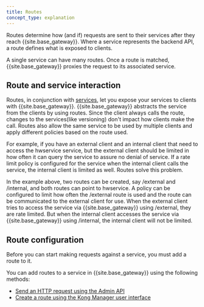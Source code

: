 ```yaml
---
title: Routes
concept_type: explanation
---
```


Routes determine how (and if) requests are sent to their services after they reach {{site.base_gateway}}. Where a service represents the backend API, a route defines what is exposed to clients. 

A single service can have many routes. Once a route is matched, {{site.base_gateway}} proxies the request to its associated service.

## Route and service interaction

Routes, in conjunction with [services](/gateway/understanding-kong/key-concepts/routes/), let you expose your services to clients with {{site.base_gateway}}. {{site.base_gateway}} abstracts the service from the clients by using routes. Since the client always calls the route, changes to the services(like versioning) don't impact how clients make the call. Routes also allow the same service to be used by multiple clients and apply different policies based on the route used.

For example, if you have an external client and an internal client that need to access the hwservice service, but the external client should be limited in how often it can query the service to assure no denial of service. If a rate limit policy is configured for the service when the internal client calls the service, the internal client is limited as well. Routes solve this problem.

In the example above, two routes can be created, say /external and /internal, and both routes can point to hwservice. A policy can be configured to limit how often the /external route is used and the route can be communicated to the external client for use. When the external client tries to access the service via {{site.base_gateway}} using /external, they are rate limited. But when the internal client accesses the service via {{site.base_gateway}} using /internal, the internal client will not be limited.

## Route configuration
Before you can start making requests against a service, you must add a route to it.

You can add routes to a service in {{site.base_gateway}} using the following methods:

* [Send an HTTP request using the Admin API](/gateway/latest/get-started/configure-services-and-routes/)
* [Create a route using the Kong Manager user interface](/gateway/latest/kong-manager/get-started/services-routes/)
